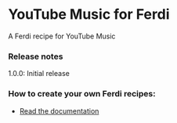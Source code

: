 # YouTube Music for Ferdi
A Ferdi recipe for YouTube Music

### Release notes
1.0.0: Initial release

### How to create your own Ferdi recipes:
* [Read the documentation](https://github.com/getferdi/recipes/blob/master/docs/integration.md)

